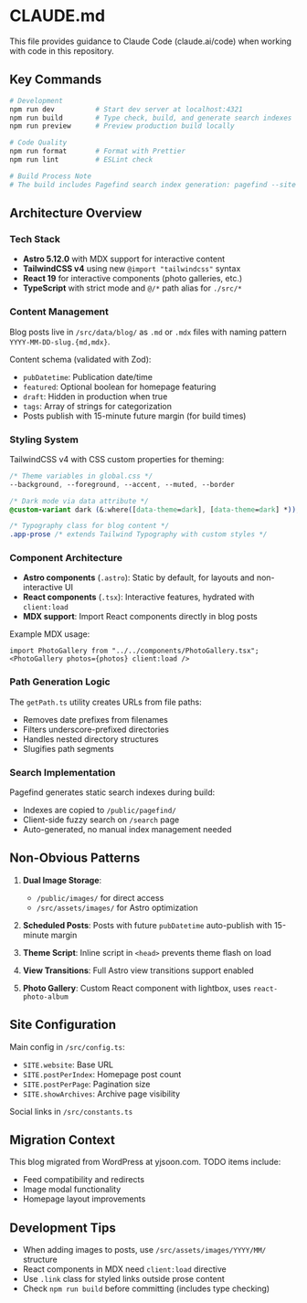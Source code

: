# CLAUDE.md

This file provides guidance to Claude Code (claude.ai/code) when working with code in this repository.

## Key Commands

```bash
# Development
npm run dev          # Start dev server at localhost:4321
npm run build        # Type check, build, and generate search indexes
npm run preview      # Preview production build locally

# Code Quality
npm run format       # Format with Prettier
npm run lint         # ESLint check

# Build Process Note
# The build includes Pagefind search index generation: pagefind --site dist && cp -r dist/pagefind public/
```

## Architecture Overview

### Tech Stack
- **Astro 5.12.0** with MDX support for interactive content
- **TailwindCSS v4** using new `@import "tailwindcss"` syntax
- **React 19** for interactive components (photo galleries, etc.)
- **TypeScript** with strict mode and `@/*` path alias for `./src/*`

### Content Management

Blog posts live in `/src/data/blog/` as `.md` or `.mdx` files with naming pattern `YYYY-MM-DD-slug.{md,mdx}`.

Content schema (validated with Zod):
- `pubDatetime`: Publication date/time
- `featured`: Optional boolean for homepage featuring
- `draft`: Hidden in production when true
- `tags`: Array of strings for categorization
- Posts publish with 15-minute future margin (for build times)

### Styling System

TailwindCSS v4 with CSS custom properties for theming:

```css
/* Theme variables in global.css */
--background, --foreground, --accent, --muted, --border

/* Dark mode via data attribute */
@custom-variant dark (&:where([data-theme=dark], [data-theme=dark] *));

/* Typography class for blog content */
.app-prose /* extends Tailwind Typography with custom styles */
```

### Component Architecture

- **Astro components** (`.astro`): Static by default, for layouts and non-interactive UI
- **React components** (`.tsx`): Interactive features, hydrated with `client:load`
- **MDX support**: Import React components directly in blog posts

Example MDX usage:
```mdx
import PhotoGallery from "../../components/PhotoGallery.tsx";
<PhotoGallery photos={photos} client:load />
```

### Path Generation Logic

The `getPath.ts` utility creates URLs from file paths:
- Removes date prefixes from filenames
- Filters underscore-prefixed directories
- Handles nested directory structures
- Slugifies path segments

### Search Implementation

Pagefind generates static search indexes during build:
- Indexes are copied to `/public/pagefind/`
- Client-side fuzzy search on `/search` page
- Auto-generated, no manual index management needed

## Non-Obvious Patterns

1. **Dual Image Storage**: 
   - `/public/images/` for direct access
   - `/src/assets/images/` for Astro optimization

2. **Scheduled Posts**: Posts with future `pubDatetime` auto-publish with 15-minute margin

3. **Theme Script**: Inline script in `<head>` prevents theme flash on load

4. **View Transitions**: Full Astro view transitions support enabled

5. **Photo Gallery**: Custom React component with lightbox, uses `react-photo-album`

## Site Configuration

Main config in `/src/config.ts`:
- `SITE.website`: Base URL
- `SITE.postPerIndex`: Homepage post count
- `SITE.postPerPage`: Pagination size
- `SITE.showArchives`: Archive page visibility

Social links in `/src/constants.ts`

## Migration Context

This blog migrated from WordPress at yjsoon.com. TODO items include:
- Feed compatibility and redirects
- Image modal functionality
- Homepage layout improvements

## Development Tips

- When adding images to posts, use `/src/assets/images/YYYY/MM/` structure
- React components in MDX need `client:load` directive
- Use `.link` class for styled links outside prose content
- Check `npm run build` before committing (includes type checking)